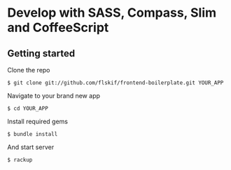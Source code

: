 Develop with SASS, Compass, Slim and CoffeeScript
=================================================

Getting started
---------------

Clone the repo

```
$ git clone git://github.com/flskif/frontend-boilerplate.git YOUR_APP
```

Navigate to your brand new app

```
$ cd YOUR_APP
```

Install required gems

```
$ bundle install
```

And start server

```
$ rackup
```
